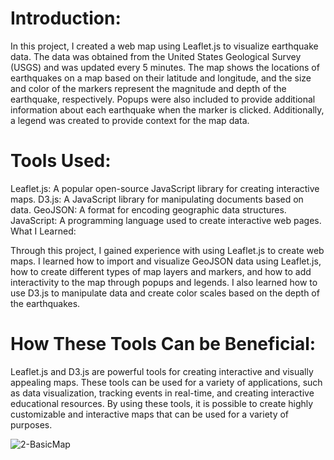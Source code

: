 # Introduction:

In this project, I created a web map using Leaflet.js to visualize earthquake data. The data was obtained from the United States Geological Survey (USGS) and was updated every 5 minutes. The map shows the locations of earthquakes on a map based on their latitude and longitude, and the size and color of the markers represent the magnitude and depth of the earthquake, respectively. Popups were also included to provide additional information about each earthquake when the marker is clicked. Additionally, a legend was created to provide context for the map data.

# Tools Used:

Leaflet.js: A popular open-source JavaScript library for creating interactive maps.
D3.js: A JavaScript library for manipulating documents based on data.
GeoJSON: A format for encoding geographic data structures.
JavaScript: A programming language used to create interactive web pages.
What I Learned:

Through this project, I gained experience with using Leaflet.js to create web maps. I learned how to import and visualize GeoJSON data using Leaflet.js, how to create different types of map layers and markers, and how to add interactivity to the map through popups and legends. I also learned how to use D3.js to manipulate data and create color scales based on the depth of the earthquakes.

# How These Tools Can be Beneficial:

Leaflet.js and D3.js are powerful tools for creating interactive and visually appealing maps. These tools can be used for a variety of applications, such as data visualization, tracking events in real-time, and creating interactive educational resources. By using these tools, it is possible to create highly customizable and interactive maps that can be used for a variety of purposes.

![2-BasicMap](https://user-images.githubusercontent.com/52866379/230800931-b576e1d2-9fee-4fd8-9f72-687b5ce968e2.png)
